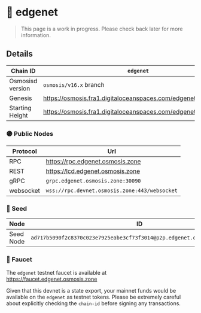 # 🧪 edgenet

> This page is a work in progress. Please check back later for more information.

## Details

| Chain ID         | `edgenet`                                                          |
|------------------|--------------------------------------------------------------------|
| Osmosisd version | `osmosis/v16.x` branch                                            |
| Genesis          | <https://osmosis.fra1.digitaloceanspaces.com/edgenet/genesis.json> |
| Starting Height  | <https://osmosis.fra1.digitaloceanspaces.com/edgenet/height>       |

### 🟣 Public Nodes

| Protocol  | Url                                           |
|-----------|-----------------------------------------------|
| RPC       | <https://rpc.edgenet.osmosis.zone>            |
| REST      | <https://lcd.edgenet.osmosis.zone>            |
| gRPC      | `grpc.edgenet.osmosis.zone:30090`             |
| websocket | `wss://rpc.devnet.osmosis.zone:443/websocket` |

### 🌱 Seed

| Node      | ID                                                                        |
|-----------|---------------------------------------------------------------------------|
| Seed Node | `ad717b5090f2c8370c023e7925eabe3cf73f3014@p2p.edgenet.osmosis.zone:30056` |

### 🚰 Faucet

The `edgenet` testnet faucet is available at <https://faucet.edgenet.osmosis.zone>

Given that this devnet is a state export, your mainnet funds would be available on the `edgenet` as testnet tokens.
Please be extremely careful about explicitly checking the `chain-id` before signing any transactions.
